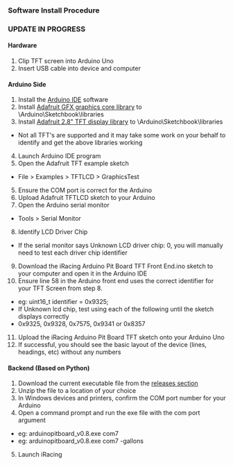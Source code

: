 ### Software Install Procedure


### UPDATE IN PROGRESS

#### Hardware
1. Clip TFT screen into Arduino Uno
2. Insert USB cable into device and computer

#### Arduino Side
1. Install the [Arduino IDE](https://www.arduino.cc) software
2. Install [Adafruit GFX graphics core library](https://github.com/adafruit/Adafruit-GFX-Library) to \Arduino\Sketchbook\libraries
3. Install [Adafruit 2.8" TFT display library](https://github.com/adafruit/TFTLCD-Library) to \Arduino\Sketchbook\libraries
  * Not all TFT's are supported and it may take some work on your behalf to identify and get the above libraries working
4. Launch Arduino IDE program
5. Open the Adafruit TFT example sketch
  * File > Examples > TFTLCD > GraphicsTest
5. Ensure the COM port is correct for the Arduino
6. Upload Adafruit TFTLCD sketch to your Arduino
7. Open the Arduino serial monitor
  * Tools > Serial Monitor
8. Identify LCD Driver Chip
  * If the serial monitor says Unknown LCD driver chip: 0, you will manually need to test each driver chip identifier
9. Download the iRacing Arduino Pit Board TFT Front End.ino sketch to your computer and open it in the Arduino IDE
10. Ensure line 58 in the Arduino front end uses the correct identifier for your TFT Screen from step 8.  
  * eg: uint16_t identifier = 0x9325;
  * If Unknown lcd chip, test using each of the following until the sketch displays correctly
  * 0x9325, 0x9328, 0x7575, 0x9341 or 0x8357
11. Upload the iRacing Arduino Pit Board TFT sketch onto your Arduino Uno
12. If successful, you should see the basic layout of the device (lines, headings, etc) without any numbers

#### Backend (Based on Python)
1. Download the current executable file from the [releases section](https://github.com/Grimzentide/iRacing-Arduino-Pit-Board/releases)
2. Unzip the file to a location of your choice
3. In Windows devices and printers, confirm the COM port number for your Arduino
4. Open a command prompt and run the exe file with the com port argument
  * eg: arduinopitboard_v0.8.exe com7
  * eg: arduinopitboard_v0.8.exe com7 -gallons
5. Launch iRacing
